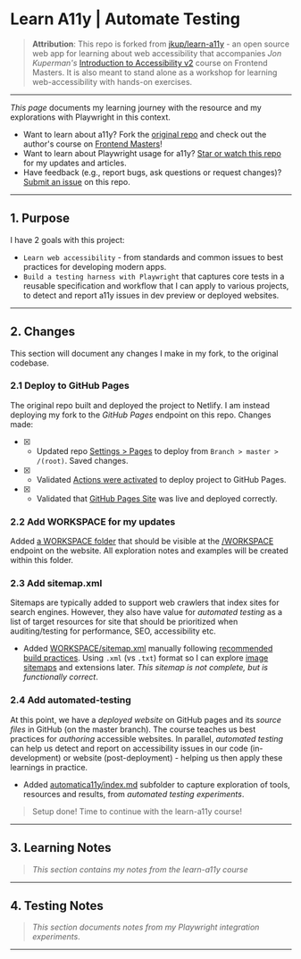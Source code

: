 # Learn A11y | Automate Testing

> **Attribution**: This repo is forked from [jkup/learn-a11y](https://github.com/jkup/learn-a11y) - an open source web app for learning about web accessibility that accompanies _Jon Kuperman's_ [Introduction to Accessibility v2](https://frontendmasters.com/courses/accessibility-v2/introduction/) course on Frontend Masters. It is also meant to stand alone as a workshop for learning web-accessibility with hands-on exercises. 

---

_This page_ documents my learning journey with the resource and my explorations with Playwright in this context.

 * Want to learn about a11y? Fork the [original repo](https://github.com/jkup/learn-a11y) and check out the author's course on [Frontend Masters](https://frontendmasters.com/courses/accessibility-v2)!
 * Want to learn about Playwright usage for a11y? [Star or watch this repo]( https://github.com/30DaysOf/learn-a11y-explore) for my updates and articles.
 * Have feedback (e.g., report bugs, ask questions or request changes)? [Submit an issue](https://github.com/30DaysOf/learn-a11y-explore/issues/new) on this repo.

---

## 1. Purpose

I have 2 goals with this project:
 * `Learn web accessibility` - from standards and common issues to best practices for developing modern apps.
 * `Build a testing harness with Playwright` that captures core tests in a reusable specification and workflow that I can apply to various projects, to detect and report a11y issues in dev preview or deployed websites.

----

## 2. Changes

This section will document any changes I make in my fork, to the original codebase.

### 2.1 Deploy to GitHub Pages

The original repo built and deployed the project to Netlify. I am instead deploying my fork to the _GitHub Pages_ endpoint on this repo. Changes made:

- [X] - Updated repo [Settings > Pages](https://github.com/30DaysOf/learn-a11y-explore/settings/pages) to deploy from `Branch > master > /(root)`. Saved changes.
- [X] - Validated [Actions were activated](https://github.com/30DaysOf/learn-a11y-explore/actions) to deploy project to GitHub Pages.
- [X] - Validated that [GitHub Pages Site](https://30daysof.github.io/learn-a11y-explore/) was live and deployed correctly.

### 2.2 Add WORKSPACE for my updates

Added [a WORKSPACE folder](./index.md) that should be visible at the [/WORKSPACE](https://30daysof.github.io/learn-a11y-explore/WORKSPACE) endpoint on the website. All exploration notes and examples will be created within this folder.

### 2.3 Add sitemap.xml

Sitemaps are typically added to support web crawlers that index sites for search engines. However, they also have value for _automated testing_ as a list of target resources for site that should be prioritized when auditing/testing for performance, SEO, accessibility etc. 

 * Added [WORKSPACE/sitemap.xml](./sitemap.xml) manually following [recommended build practices](https://developers.google.com/search/docs/crawling-indexing/sitemaps/build-sitemap#text). Using `.xml` (vs `.txt`) format so I can explore [image sitemaps](https://developers.google.com/search/docs/crawling-indexing/sitemaps/image-sitemaps) and extensions later. _This sitemap is not complete, but is functionally correct_.

### 2.4 Add automated-testing

At this point, we have a _deployed website_ on GitHub pages and its _source files_ in GitHub (on the master branch). The course teaches us best practices for _authoring_ accessible websites. In parallel, _automated testing_ can help us detect and report on accessibility issues in our code (in-development) or website (post-deployment) - helping us then apply these learnings in practice.

 * Added [automatica11y/index.md](automatica11y/index.md) subfolder to capture exploration of tools, resources and results, from _automated testing experiments_.

> Setup done! Time to continue with the learn-a11y course!

---

## 3. Learning Notes

> _This section contains my notes from the learn-a11y course_

---

## 4. Testing Notes

> _This section documents notes from my Playwright integration experiments_.

---
